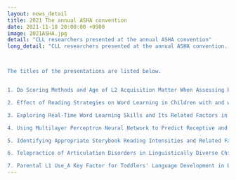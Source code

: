 ```yaml
---
layout: news_detail
title: 2021 The annual ASHA convention 
date: 2021-11-18 20:00:00 +0900
image: 2021ASHA.jpg
detail: "CLL researchers presented at the annual ASHA convention"
long_detail: "CLL researchers presented at the annual ASHA convention.



The titles of the presentations are listed below.


1. Do Scoring Methods and Age of L2 Acquisition Matter When Assessing Bilingual’s Vocabulary Skills? <iframe width='560' height='315' src='https://www.youtube.com/embed/vNeDd8TxsBQ' title='YouTube video player' frameborder='0' allow='accelerometer; autoplay; clipboard-write; encrypted-media; gyroscope; picture-in-picture' allowfullscreen></iframe>

2. Effect of Reading Strategies on Word Learning in Children with and without Language Impairment <iframe width='560' height='315' src='https://www.youtube.com/embed/lgEg7V-SoGc' title='YouTube video player' frameborder='0' allow='accelerometer; autoplay; clipboard-write; encrypted-media; gyroscope; picture-in-picture' allowfullscreen></iframe>

3. Exploring Real-Time Word Learning Skills and Its Related Factors in Preschool Children An Eye-Tracking Study <iframe width='560' height='315' src='https://www.youtube.com/embed/x7LGRFKZ128' title='YouTube video player' frameborder='0' allow='accelerometer; autoplay; clipboard-write; encrypted-media; gyroscope; picture-in-picture' allowfullscreen></iframe>

4. Using Multilayer Perceptron Neural Network to Predict Receptive and Expressive Vocabulary Learning <iframe width='560' height='315' src='https://www.youtube.com/embed/6Nl2AAugJIA' title='YouTube video player' frameborder='0' allow='accelerometer; autoplay; clipboard-write; encrypted-media; gyroscope; picture-in-picture' allowfullscreen></iframe>

5. Identifying Appropriate Storybook Reading Intensities and Related Factors for Word-learning in Children with SLI <iframe width='560' height='315' src='https://www.youtube.com/embed/3Cn0T2GYTSc' title='YouTube video player' frameborder='0' allow='accelerometer; autoplay; clipboard-write; encrypted-media; gyroscope; picture-in-picture' allowfullscreen></iframe>

6. Telepractice of Articulation Disorders in Linguistically Diverse Children <iframe width='560' height='315' src='https://www.youtube.com/embed/wE6nNgEItyA' title='YouTube video player' frameborder='0' allow='accelerometer; autoplay; clipboard-write; encrypted-media; gyroscope; picture-in-picture' allowfullscreen></iframe>.

7. Parental L1 Use_A Key Factor for Toddlers' Language Development in Bilingual Environments <iframe width='560' height='315' src='https://www.youtube.com/embed/ClQVM9l5m2I' title='YouTube video player' frameborder='0' allow='accelerometer; autoplay; clipboard-write; encrypted-media; gyroscope; picture-in-picture' allowfullscreen></iframe>"
---
```


